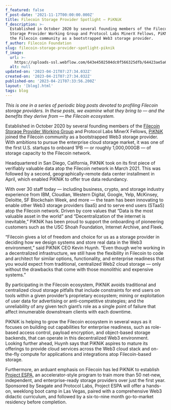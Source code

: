 ```yaml
---
f_featured: false
f_post-date: '2021-11-17T00:00:00.000Z'
title: Filecoin Storage Provider Spotlight — PiKNiK
f_description: >-
  Established in October 2020 by several founding members of the Filecoin
  Storage Provider Working Group and Protocol Labs MinerX Fellows, PiKNiK joined
  the Filecoin community as a bootstrapped Web3 storage provider. 
f_author: Filecoin Foundation
slug: filecoin-storage-provider-spotlight-piknik
f_image:
  url: >-
    https://uploads-ssl.webflow.com/643e4502504dc0f566325dfb/64423ae5a6ec4107462a6350_0-dab1y7whx7fuaol0.png
  alt: null
updated-on: '2023-04-21T07:27:34.032Z'
created-on: '2023-04-21T07:27:34.032Z'
published-on: '2023-04-21T07:33:56.200Z'
layout: '[blog].html'
tags: blog
---
```


_This is one in a series of periodic blog posts devoted to profiling Filecoin storage providers. In these posts, we examine what they bring to — and the benefits they derive from — the Filecoin ecosystem._

Established in October 2020 by several founding members of the [Filecoin Storage Provider Working Group](https://filecoinfoundation.medium.com/supporting-the-community-the-filecoin-mining-working-group-4bd5f289cbea#:~:text=At%20its%20core%2C%20the%20Storage,participants%20in%20the%20Filecoin%20network.) and Protocol Labs MinerX Fellows, [PiKNiK](https://www.piknik.com/) joined the Filecoin community as a bootstrapped Web3 storage provider. With ambitions to pursue the enterprise cloud storage market, it was one of the first U.S. startups to onboard 1PB _—_ or roughly 1,000,000GB _—_ of storage capacity to the Filecoin network.

Headquartered in San Diego, California, PiKNiK took on its first piece of verifiably valuable data atop the Filecoin network in March 2021. This was followed by a second, geographically-remote data center installment in April, which enabled PiKNiK to offer true data redundancy.

With over 30 staff today — including business, crypto, and storage industry experience from IBM, Cloudian, Western Digital, Google, Yelp, McKinsey, Deloitte, SF Blockchain Week, and more — the team has been innovating to enable other Web3 storage providers (IaaS) and to serve end users (STaaS) atop the Filecoin network. Driven by core values that “Data is the most valuable asset in the world” and “Decentralization of the internet is inevitable,” PiKNiK has been proud to support the onboarding of pioneering customers such as the USC Shoah Foundation, Internet Archive, and Fleek.

“Filecoin gives a lot of freedom and choice for us as a storage provider in deciding how we design systems and store real data in the Web3 environment,” said PiKNiK CEO Kevin Huynh. “Even though we’re working in a decentralized infrastructure, we still have the flexibility in Filecoin to code and architect for similar options, functionality, and enterprise readiness that you would expect from traditional, centralized Web2 cloud storage — only without the drawbacks that come with those monolithic and expensive systems.”

By participating in the Filecoin ecosystem, PiKNiK avoids traditional and centralized cloud storage pitfalls that include constraints for end users on tools within a given provider’s proprietary ecosystem; mining or exploitation of user data for advertising or anti-competitive strategies; and the unreliability of any given tech giant’s role as a single point of failure that affect innumerable downstream clients with each downtime.

PiKNiK is helping to grow the Filecoin ecosystem in several ways as it focuses on building out capabilities for enterprise readiness, such as role-based access control, payload encryption, and object-based storage backends, that can operate in this decentralized Web3 environment. Looking further ahead, Huynh says that PiKNiK aspires to mature its offerings to provide cloud services across the Web3 cloud stack and on-the-fly compute for applications and integrations atop Filecoin-based storage.

Furthermore, an arduant emphasis on Filecoin has led PiKNiK to establish [Project ESPA](http://www.web3espa.io/), an accelerator-style program to train more than 50 net-new, independent, and enterprise-ready storage providers over just the first year. Sponsored by Seagate and Protocol Labs, Project ESPA will offer a hands-on, weeklong boot camp in Las Vegas, paired with a comprehensive Web3 didactic curriculum, and followed by a six-to-nine month go-to-market residency before completion.
